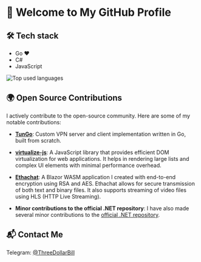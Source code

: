 # 👋 Welcome to My GitHub Profile

## 🛠 Tech stack

- Go ❤️
- C#
- JavaScript

![Top used languages](https://github-readme-stats.vercel.app/api/top-langs/?username=nlipatov&langs_count=3)

## 🌍 Open Source Contributions

I actively contribute to the open-source community. Here are some of my notable contributions:

- **[TunGo](https://github.com/NLipatov/TunGo)**: Custom VPN server and client implementation written in Go, built from scratch.

- **[virtualize-js](https://www.npmjs.com/package/virtualize-js)**: A JavaScript library that provides efficient DOM virtualization for web applications. It helps in rendering large lists and complex UI elements with minimal performance overhead.
  
- **[Ethachat](https://github.com/NLipatov/Ethachat)**: A Blazor WASM application I created with end-to-end encryption using RSA and AES. Ethachat allows for secure transmission of both text and binary files. It also supports streaming of video files using HLS (HTTP Live Streaming).

- **Minor contributions to the official .NET repository**: I have also made several minor contributions to the [official .NET repository](https://github.com/dotnet).

## 📬 Contact Me

Telegram: [@ThreeDollarBill](https://t.me/ThreeDollarBill)
